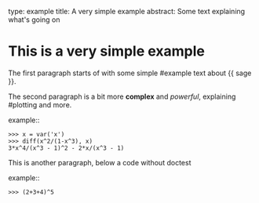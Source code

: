 type: example
title: A very simple example
abstract:
    Some text explaining what's going on

# This is a very simple example

The first paragraph starts of with some simple #example text
about {{ sage }}.

The second paragraph is a bit more **complex** and _powerful_,
explaining #plotting and more.

example::

    >>> x = var('x')
    >>> diff(x^2/(1-x^3), x)
    3*x^4/(x^3 - 1)^2 - 2*x/(x^3 - 1)

This is another paragraph, below a code without doctest

example::

    >>> (2+3+4)^5
    